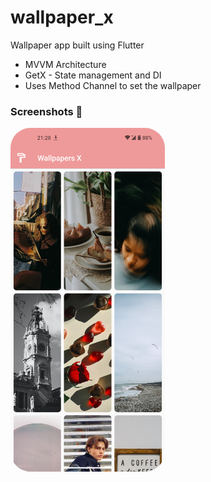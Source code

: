 # wallpaper_x

Wallpaper app built using Flutter

- MVVM Architecture
- GetX - State management and DI
- Uses Method Channel to set the wallpaper

### Screenshots 📸


<style>
img{
height:550px;
border-radius : 32px;
}

.image-wrapper{
  display: flex;
  gap:12px
  
}

</style>

<div class = "image-wrapper">

<img src = "/Screenshot_20230301-212818.png"/>


</div>





